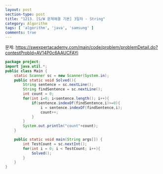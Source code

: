 ```yaml
---
layout: post
section-type: post
title: "1213. [S/W 문제해결 기본] 3일차 - String"
category: Algorithm
tags: [ 'algorithm', 'java', 'samsung' ]
comments: true
---
```


문제:
https://swexpertacademy.com/main/code/problem/problemDetail.do?contestProbId=AV14P0c6AAUCFAYi


``` java
package project;
import java.util.*;
public class Main {
	static Scanner sc = new Scanner(System.in);
	public static void Solved(){
		String sentence = sc.nextLine();
		String findSentence = sc.nextLine();
		int count = 0;
		for(int i=0; i<sentence.length(); i++){
			if(sentence.indexOf(findSentence,i)>=0){
				i = sentence.indexOf(findSentence,i);
				count++;
			}
		}
		System.out.println("count"+count);
	}

	public static void main(String args[]) {
		int TestCount = sc.nextInt();
		for(int i = 0; i < TestCount; i++){
			Solved();
		}
	}
}
```
